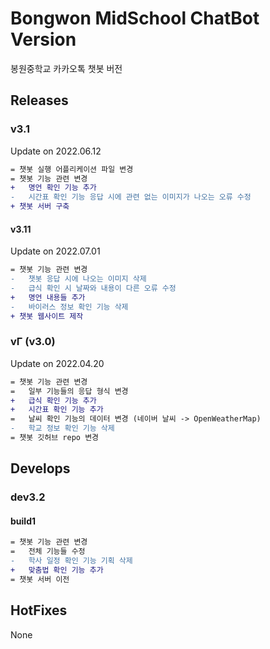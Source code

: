 # Bongwon MidSchool ChatBot Version
봉원중학교 카카오톡 챗봇 버전

## Releases

### v3.1
Update on 2022.06.12
```diff
= 챗봇 실행 어플리케이션 파일 변경
= 챗봇 기능 관련 변경
+   명언 확인 기능 추가
-   시간표 확인 기능 응답 시에 관련 없는 이미지가 나오는 오류 수정
+ 챗봇 서버 구축
```

#### v3.11
Update on 2022.07.01
```diff
= 챗봇 기능 관련 변경
-   챗봇 응답 시에 나오는 이미지 삭제
-   급식 확인 시 날짜와 내용이 다른 오류 수정
+   명언 내용들 추가
-   바이러스 정보 확인 기능 삭제
+ 챗봇 웹사이트 제작
```

### vΓ (v3.0)
Update on 2022.04.20
```diff
= 챗봇 기능 관련 변경
=   일부 기능들의 응답 형식 변경
+   급식 확인 기능 추가
+   시간표 확인 기능 추가
=   날씨 확인 기능의 데이터 변경 (네이버 날씨 -> OpenWeatherMap)
-   학교 정보 확인 기능 삭제
= 챗봇 깃허브 repo 변경
```

## Develops

### dev3.2

#### build1
```diff
= 챗봇 기능 관련 변경
=   전체 기능들 수정
-   학사 일정 확인 기능 기획 삭제
+   맞춤법 확인 기능 추가
= 챗봇 서버 이전
```

## HotFixes
None